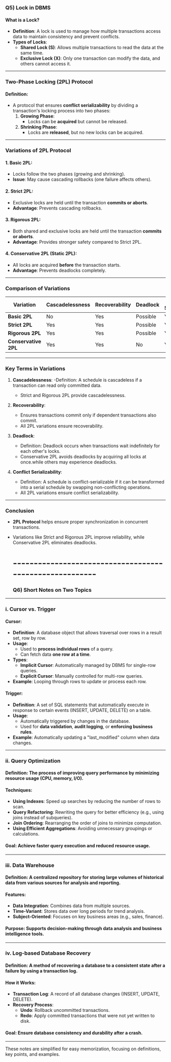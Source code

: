 ### **Q5) Lock in DBMS**

#### **What is a Lock?**
- **Definition**: A lock is used to manage how multiple transactions access data to maintain consistency and prevent conflicts.
- **Types of Locks**:
  - **Shared Lock (S)**: Allows multiple transactions to read the data at the same time.
  - **Exclusive Lock (X)**: Only one transaction can modify the data, and others cannot access it.

---

### **Two-Phase Locking (2PL) Protocol**

#### **Definition**:
- A protocol that ensures **conflict serializability** by dividing a transaction's locking process into two phases:
  1. **Growing Phase**: 
     - Locks can be **acquired** but cannot be released.
  2. **Shrinking Phase**: 
     - Locks are **released**, but no new locks can be acquired.

---

### **Variations of 2PL Protocol**

#### 1. **Basic 2PL**:
   - Locks follow the two phases (growing and shrinking).
   - **Issue**: May cause cascading rollbacks (one failure affects others).

#### 2. **Strict 2PL**:
   - Exclusive locks are held until the transaction **commits or aborts**.
   - **Advantage**: Prevents cascading rollbacks.

#### 3. **Rigorous 2PL**:
   - Both shared and exclusive locks are held until the transaction **commits or aborts**.
   - **Advantage**: Provides stronger safety compared to Strict 2PL.

#### 4. **Conservative 2PL (Static 2PL)**:
   - All locks are acquired **before** the transaction starts.
   - **Advantage**: Prevents deadlocks completely.

---

### **Comparison of Variations**

| **Variation**         | **Cascadelessness** | **Recoverability** | **Deadlock**     | **Conflict Serializability** |
|------------------------|---------------------|--------------------|------------------|------------------------------|
| **Basic 2PL**          | No                  | Yes                | Possible         | Yes                          |
| **Strict 2PL**         | Yes                 | Yes                | Possible         | Yes                          |
| **Rigorous 2PL**       | Yes                 | Yes                | Possible         | Yes                          |
| **Conservative 2PL**   | Yes                 | Yes                | No               | Yes                          |

---

### **Key Terms in Variations**

1. **Cascadelessness**:
   -Definition: A schedule is cascadeless if a transaction can read only committed data.
   - Strict and Rigorous 2PL provide cascadelessness.

2. **Recoverability**:
   - Ensures transactions commit only if dependent transactions also commit.
   - All 2PL variations ensure recoverability.
     
3. **Deadlock**:
   - Definition: Deadlock occurs when transactions wait indefinitely for each other's locks.
   - Conservative 2PL avoids deadlocks by acquiring all locks at once.while others may experience deadlocks.

4. **Conflict Serializability**:
   - Definition: A schedule is conflict-serializable if it can be transformed into a serial schedule by swapping non-conflicting operations.
   - All 2PL variations ensure conflict serializability.

---

### **Conclusion**
- **2PL Protocol** helps ensure proper synchronization in concurrent transactions.
- Variations like Strict and Rigorous 2PL improve reliability, while Conservative 2PL eliminates deadlocks.

  # --------------------------------------------------------

  ### **Q6) Short Notes on Two Topics**

---

### **i. Cursor vs. Trigger**

#### **Cursor**:
- **Definition**: A database object that allows traversal over rows in a result set, row by row.
- **Usage**:
  - Used to **process individual rows** of a query.
  - Can fetch data **one row at a time**.
- **Types**:
  - **Implicit Cursor**: Automatically managed by DBMS for single-row queries.
  - **Explicit Cursor**: Manually controlled for multi-row queries.
- **Example**: Looping through rows to update or process each row.
  
#### **Trigger**:
- **Definition**: A set of SQL statements that automatically execute in response to certain events (INSERT, UPDATE, DELETE) on a table.
- **Usage**:
  - Automatically triggered by changes in the database.
  - Used for **data validation**, **audit logging**, or **enforcing business rules**.
- **Example**: Automatically updating a "last_modified" column when data changes.

---

### **ii. Query Optimization**

#### **Definition**: The process of improving query performance by minimizing resource usage (CPU, memory, I/O).
  
#### **Techniques**:
- **Using Indexes**: Speed up searches by reducing the number of rows to scan.
- **Query Refactoring**: Rewriting the query for better efficiency (e.g., using joins instead of subqueries).
- **Join Ordering**: Rearranging the order of joins to minimize computation.
- **Using Efficient Aggregations**: Avoiding unnecessary groupings or calculations.

#### **Goal**: Achieve faster query execution and reduced resource usage.

---

### **iii. Data Warehouse**

#### **Definition**: A centralized repository for storing large volumes of historical data from various sources for analysis and reporting.

#### **Features**:
- **Data Integration**: Combines data from multiple sources.
- **Time-Variant**: Stores data over long periods for trend analysis.
- **Subject-Oriented**: Focuses on key business areas (e.g., sales, finance).
  
#### **Purpose**: Supports **decision-making** through data analysis and business intelligence tools.

---

### **iv. Log-based Database Recovery**

#### **Definition**: A method of recovering a database to a consistent state after a failure by using a **transaction log**.

#### **How it Works**:
- **Transaction Log**: A record of all database changes (INSERT, UPDATE, DELETE).
- **Recovery Process**:
  - **Undo**: Rollback uncommitted transactions.
  - **Redo**: Apply committed transactions that were not yet written to disk.
  
#### **Goal**: Ensure database consistency and durability after a crash.

---

These notes are simplified for easy memorization, focusing on definitions, key points, and examples.
